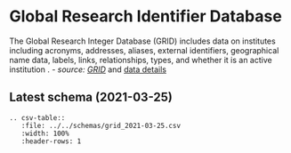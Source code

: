 # Global Research Identifier Database

The Global Research Integer Database (GRID) includes data on institutes including acronyms, 
addresses, aliases, external identifiers, geographical name data, labels, links, 
relationships, types, and whether it is an active institution
. _- source: [GRID](https://www.grid.ac/)_ 
and [data details](https://www.grid.ac/format)

## Latest schema (2021-03-25)
``` eval_rst
.. csv-table::
   :file: ../../schemas/grid_2021-03-25.csv
   :width: 100%
   :header-rows: 1
```